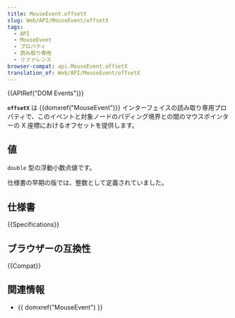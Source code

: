 ```yaml
---
title: MouseEvent.offsetX
slug: Web/API/MouseEvent/offsetX
tags:
  - API
  - MouseEvent
  - プロパティ
  - 読み取り専用
  - リファレンス
browser-compat: api.MouseEvent.offsetX
translation_of: Web/API/MouseEvent/offsetX
---
```

{{APIRef("DOM Events")}}

**`offsetX`** は {{domxref("MouseEvent")}} インターフェイスの読み取り専用プロパティで、このイベントと対象ノードのパディング境界との間のマウスポインターの X 座標におけるオフセットを提供します。

## 値

`double` 型の浮動小数点値です。

仕様書の早期の版では、整数として定義されていました。

## 仕様書

{{Specifications}}

## ブラウザーの互換性

{{Compat}}

## 関連情報

- {{ domxref("MouseEvent") }}
